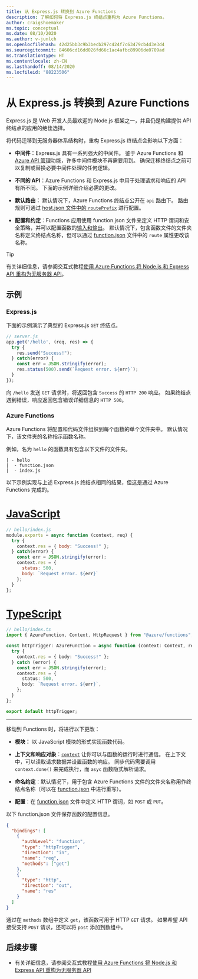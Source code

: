 ```yaml
---
title: 从 Express.js 转换到 Azure Functions
description: 了解如何将 Express.js 终结点重构为 Azure Functions。
author: craigshoemaker
ms.topic: conceptual
ms.date: 08/10/2020
ms.author: v-junlch
ms.openlocfilehash: 42d25bb3c9b3becb297c424f7c63479cb4d3e3d4
ms.sourcegitcommit: 84606cd16dd026fd66c1ac4afbc89906de0709ad
ms.translationtype: HT
ms.contentlocale: zh-CN
ms.lasthandoff: 08/14/2020
ms.locfileid: "88223506"
---
```

# <a name="shifting-from-expressjs-to-azure-functions"></a>从 Express.js 转换到 Azure Functions

Express.js 是 Web 开发人员最欢迎的 Node.js 框架之一，并且仍是构建提供 API 终结点的应用的绝佳选择。

将代码迁移到无服务器体系结构时，重构 Express.js 终结点会影响以下方面：

- **中间件**：Express.js 具有一系列强大的中间件。 鉴于 Azure Functions 和 [Azure API 管理](../api-management/api-management-key-concepts.md)功能，许多中间件模块不再需要用到。 确保迁移终结点之前可以复制或替换必要中间件处理的任何逻辑。

- **不同的 API**：Azure Functions 和 Express.js 中用于处理请求和响应的 API 有所不同。 下面的示例详细介绍必需的更改。

- **默认路由：** 默认情况下，Azure Functions 终结点公开在 `api` 路由下。 路由规则可通过 [host.json 文件中的 `routePrefix`](./functions-bindings-http-webhook-output.md#hostjson-settings) 进行配置。

- **配置和约定**：Functions 应用使用 function.json 文件来定义 HTTP 谓词和安全策略，并可以配置函数的[输入和输出](./functions-triggers-bindings.md)。 默认情况下，包含函数文件的文件夹名称定义终结点名称，但可以通过 [function.json](./functions-bindings-http-webhook-trigger.md#customize-the-http-endpoint) 文件中的 `route` 属性更改该名称。

> [!TIP]
> 有关详细信息，请参阅交互式教程[使用 Azure Functions 将 Node.js 和 Express API 重构为无服务器 API](https://docs.microsoft.com/learn/modules/shift-nodejs-express-apis-serverless/)。

## <a name="example"></a>示例

### <a name="expressjs"></a>Express.js

下面的示例演示了典型的 Express.js `GET` 终结点。

```javascript
// server.js
app.get('/hello', (req, res) => {
  try {
    res.send("Success!");
  } catch(error) {
    const err = JSON.stringify(error);
    res.status(500).send(`Request error. ${err}`);
  }
});
```

向 `/hello` 发送 `GET` 请求时，将返回包含 `Success` 的 `HTTP 200` 响应。 如果终结点遇到错误，响应返回包含错误详细信息的 `HTTP 500`。

### <a name="azure-functions"></a>Azure Functions

Azure Functions 将配置和代码文件组织到每个函数的单个文件夹中。 默认情况下，该文件夹的名称指示函数名称。

例如，名为 `hello` 的函数具有包含以下文件的文件夹。

``` files
| - hello
|  - function.json
|  - index.js
```

以下示例实现与上述 Express.js 终结点相同的结果，但这是通过 Azure Functions 完成的。

# <a name="javascript"></a>[JavaScript](#tab/javascript)

```javascript
// hello/index.js
module.exports = async function (context, req) {
  try {
    context.res = { body: "Success!" };
  } catch(error) {
    const err = JSON.stringify(error);
    context.res = {
      status: 500,
      body: `Request error. ${err}`
    };
  }
};
```

# <a name="typescript"></a>[TypeScript](#tab/typescript)

```typescript
// hello/index.ts
import { AzureFunction, Context, HttpRequest } from "@azure/functions";

const httpTrigger: AzureFunction = async function (context: Context, req: HttpRequest): Promise<void> {
  try {
    context.res = { body: "Success!" };
  } catch (error) {
    const err = JSON.stringify(error);
    context.res = {
      status: 500,
      body: `Request error. ${err}`,
    };
  }
};

export default httpTrigger;
```

---

移动到 Functions 时，将进行以下更改：

- **模块：** 以 JavaScript 模块的形式实现函数代码。

- **上下文和响应对象**：[`context`](./functions-reference-node.md#context-object) 让你可以与函数的运行时进行通信。 在上下文中，可以读取请求数据并设置函数的响应。 同步代码需要调用 `context.done()` 来完成执行，而 `asyc` 函数隐式解析请求。

- **命名约定**：默认情况下，用于包含 Azure Functions 文件的文件夹名称用作终结点名称（可以在 [function.json](./functions-bindings-http-webhook-trigger.md#customize-the-http-endpoint) 中进行重写）。

- **配置**：在 [function.json](./functions-bindings-http-webhook-trigger.md#customize-the-http-endpoint) 文件中定义 HTTP 谓词，如 `POST` 或 `PUT`。

以下 function.json 文件保存函数的配置信息。

```json
{
  "bindings": [
    {
      "authLevel": "function",
      "type": "httpTrigger",
      "direction": "in",
      "name": "req",
      "methods": ["get"]
    },
    {
      "type": "http",
      "direction": "out",
      "name": "res"
    }
  ]
}
```

通过在 `methods` 数组中定义 `get`，该函数可用于 HTTP `GET` 请求。 如果希望 API 接受支持 `POST` 请求，还可以将 `post` 添加到数组中。

## <a name="next-steps"></a>后续步骤

- 有关详细信息，请参阅交互式教程[使用 Azure Functions 将 Node.js 和 Express API 重构为无服务器 API](https://docs.microsoft.com/learn/modules/shift-nodejs-express-apis-serverless/)


